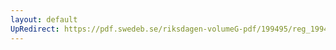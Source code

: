 ```yaml
---
layout: default
UpRedirect: https://pdf.swedeb.se/riksdagen-volumeG-pdf/199495/reg_199495_JuU/reg_199495_JuU_0003.pdf
---
```

